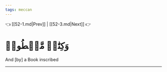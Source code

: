 ```yaml
---
tags: meccan
---
```


👈 [[52-1.md|Prev]] | [[52-3.md|Next]] 👉

# وَكِتَٰبٖ مَّسۡطُورٖ

And [by] a Book inscribed

---

